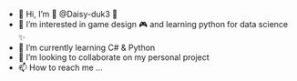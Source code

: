 - 👋 Hi, I’m 🌼 @Daisy-duk3 🌼
- 👀 I’m interested in game design 🎮 and learning python for data science ✨
- 🌱 I’m currently learning C# & Python
- 💞️ I’m looking to collaborate on my personal project
- 📫 How to reach me ...

<!---
Daisy-duk3/Daisy-duk3 is a ✨ special ✨ repository because its `README.md` (this file) appears on your GitHub profile.
You can click the Preview link to take a look at your changes.
--->
